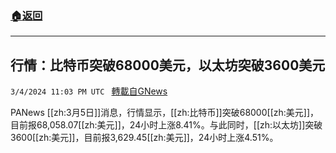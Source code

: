 ###  [:house:返回](README.md)
---


## 行情：比特币突破68000美元，以太坊突破3600美元
`3/4/2024 11:03 PM UTC ` [轉載自GNews](https://gnews.org/articles/2364905)

PANews [[zh:3月5日]]消息，行情显示，[[zh:比特币]]突破68000[[zh:美元]]，目前报68,058.07[[zh:美元]]，24小时上涨8.41%。与此同时，[[zh:以太坊]]突破3600[[zh:美元]]，目前报3,629.45[[zh:美元]]，24小时上涨4.51%。
